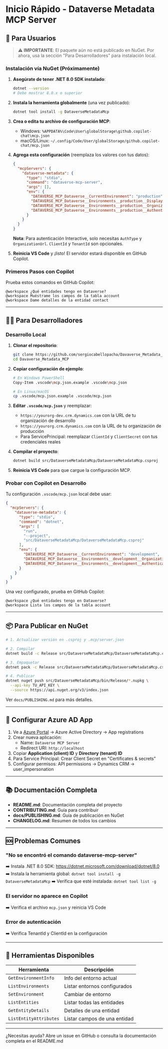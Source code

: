 # Inicio Rápido - Dataverse Metadata MCP Server

## 🚀 Para Usuarios

> ⚠️ **IMPORTANTE**: El paquete aún no está publicado en NuGet. Por ahora, usa la sección "Para Desarrolladores" para instalación local.

### Instalación vía NuGet (Próximamente)

1. **Asegúrate de tener .NET 8.0 SDK instalado**:
   ```bash
   dotnet --version
   # Debe mostrar 8.0.x o superior
   ```

2. **Instala la herramienta globalmente** (una vez publicado):
   ```bash
   dotnet tool install -g DataverseMetadataMcp
   ```

3. **Crea o edita tu archivo de configuración MCP**:
   - Windows: `%APPDATA%\Code\User\globalStorage\github.copilot-chat\mcp.json`
   - macOS/Linux: `~/.config/Code/User/globalStorage/github.copilot-chat/mcp.json`

4. **Agrega esta configuración** (reemplaza los valores con tus datos):
   ```json
   {
     "mcpServers": {
       "dataverse-metadata": {
         "type": "stdio",
         "command": "dataverse-mcp-server",
         "args": [],
         "env": {
           "DATAVERSE_MCP_Dataverse__CurrentEnvironment": "production",
           "DATAVERSE_MCP_Dataverse__Environments__production__DisplayName": "Mi Entorno",
           "DATAVERSE_MCP_Dataverse__Environments__production__OrganizationUrl": "https://tuorg.crm.dynamics.com",
           "DATAVERSE_MCP_Dataverse__Environments__production__Authentication__AuthType": "Interactive"
         }
       }
     }
   }
   ```
   
   **Nota**: Para autenticación Interactive, solo necesitas `AuthType` y `OrganizationUrl`. `ClientId` y `TenantId` son opcionales.

5. **Reinicia VS Code** y ¡listo! El servidor estará disponible en GitHub Copilot.

### Primeros Pasos con Copilot

Prueba estos comandos en GitHub Copilot:

```
@workspace ¿Qué entidades tengo en Dataverse?
@workspace Muéstrame los campos de la tabla account
@workspace Dame detalles de la entidad contact
```

---

## 👨‍💻 Para Desarrolladores

### Desarrollo Local

1. **Clonar el repositorio**:
   ```bash
   git clone https://github.com/sergiocabellopacha/Davaverse_Metadata_MCP.git
   cd Davaverse_Metadata_MCP
   ```

2. **Copiar configuración de ejemplo**:
   ```bash
   # En Windows PowerShell
   Copy-Item .vscode\mcp.json.example .vscode\mcp.json
   
   # En Linux/macOS
   cp .vscode/mcp.json.example .vscode/mcp.json
   ```

3. **Editar `.vscode/mcp.json`** y reemplazar:
   - `https://yourorg-dev.crm.dynamics.com` con la URL de tu organización de desarrollo
   - `https://yourorg.crm.dynamics.com` con la URL de tu organización de producción
   - Para ServicePrincipal: reemplazar `ClientId` y `ClientSecret` con tus credenciales reales

4. **Compilar el proyecto**:
   ```bash
   dotnet build src/DataverseMetadataMcp/DataverseMetadataMcp.csproj
   ```

5. **Reinicia VS Code** para que cargue la configuración MCP.

### Probar con Copilot en Desarrollo

Tu configuración `.vscode/mcp.json` local debe usar:
```json
{
  "mcpServers": {
    "dataverse-metadata": {
      "type": "stdio",
      "command": "dotnet",
      "args": [
        "run",
        "--project",
        "src/DataverseMetadataMcp/DataverseMetadataMcp.csproj"
      ],
      "env": {
        "DATAVERSE_MCP_Dataverse__CurrentEnvironment": "development",
        "DATAVERSE_MCP_Dataverse__Environments__development__OrganizationUrl": "https://tuorg.crm.dynamics.com",
        "DATAVERSE_MCP_Dataverse__Environments__development__Authentication__AuthType": "Interactive"
      }
    }
  }
}
```

Una vez configurado, prueba en GitHub Copilot:
```
@workspace ¿Qué entidades tengo en Dataverse?
@workspace Lista los campos de la tabla account
```

---

## 📦 Para Publicar en NuGet

```bash
# 1. Actualizar versión en .csproj y .mcp/server.json

# 2. Compilar
dotnet build -c Release src/DataverseMetadataMcp/DataverseMetadataMcp.csproj

# 3. Empaquetar
dotnet pack -c Release src/DataverseMetadataMcp/DataverseMetadataMcp.csproj

# 4. Publicar
dotnet nuget push src/DataverseMetadataMcp/bin/Release/*.nupkg \
  --api-key TU_API_KEY \
  --source https://api.nuget.org/v3/index.json
```

Ver `docs/PUBLISHING.md` para más detalles.

---

## 🔑 Configurar Azure AD App

1. Ve a [Azure Portal](https://portal.azure.com) → Azure Active Directory → App registrations
2. Crear nueva aplicación:
   - Name: `Dataverse MCP Server`
   - Redirect URI: `http://localhost`
3. Copiar **Application (client) ID** y **Directory (tenant) ID**
4. Para Service Principal: Crear Client Secret en "Certificates & secrets"
5. Configurar permisos: API permissions → Dynamics CRM → user_impersonation

---

## 📚 Documentación Completa

- **README.md**: Documentación completa del proyecto
- **CONTRIBUTING.md**: Guía para contribuir
- **docs/PUBLISHING.md**: Guía de publicación en NuGet
- **CHANGELOG.md**: Resumen de todos los cambios

---

## 🆘 Problemas Comunes

### "No se encontró el comando dataverse-mcp-server"
➡️ Instala .NET 8.0 SDK: https://dotnet.microsoft.com/download/dotnet/8.0
➡️ Instala la herramienta global: `dotnet tool install -g DataverseMetadataMcp`
➡️ Verifica que esté instalada: `dotnet tool list -g`

### El servidor no aparece en Copilot
➡️ Verifica el archivo `mcp.json` y reinicia VS Code

### Error de autenticación
➡️ Verifica TenantId y ClientId en la configuración

---

## 🎯 Herramientas Disponibles

| Herramienta | Descripción |
|------------|-------------|
| `GetEnvironmentInfo` | Info del entorno actual |
| `ListEnvironments` | Listar entornos configurados |
| `SetEnvironment` | Cambiar de entorno |
| `ListEntities` | Listar todas las entidades |
| `GetEntityDetails` | Detalles de una entidad |
| `ListEntityAttributes` | Listar campos de una entidad |

---

¿Necesitas ayuda? Abre un issue en GitHub o consulta la documentación completa en el README.md
